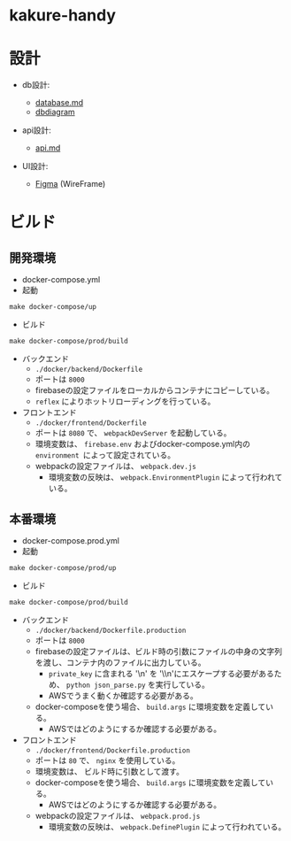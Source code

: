# kakure-handy

# 設計

- db設計:
  - [database.md](https://github.com/tarao1006/kakure-handy/blob/main/docs/database.md)
  - [dbdiagram](https://dbdiagram.io/d/5f428b1b7b2e2f40e9de732b)
- api設計:
  - [api.md](https://github.com/tarao1006/kakure-handy/blob/main/docs/api.md)

- UI設計:
  - [Figma](https://www.figma.com/file/3u0kFdz8wLaLYLJ91gYanK/kakure-handi?node-id=0%3A1) (WireFrame)

# ビルド

## 開発環境

- docker-compose.yml
- 起動

```shell
make docker-compose/up
```

- ビルド

```shell
make docker-compose/prod/build
```

- バックエンド
  - `./docker/backend/Dockerfile`
  - ポートは `8000`
  - firebaseの設定ファイルをローカルからコンテナにコピーしている。
  - `reflex` によりホットリローディングを行っている。
- フロントエンド
  - `./docker/frontend/Dockerfile`
  - ポートは `8080` で、 `webpackDevServer` を起動している。
  - 環境変数は、 `firebase.env` およびdocker-compose.yml内の `environment `によって設定されている。
  - webpackの設定ファイルは、 `webpack.dev.js`
    - 環境変数の反映は、 `webpack.EnvironmentPlugin` によって行われている。

## 本番環境

- docker-compose.prod.yml
- 起動

```shell
make docker-compose/prod/up
```

- ビルド

```shell
make docker-compose/prod/build
```

- バックエンド
  - `./docker/backend/Dockerfile.production`
  - ポートは `8000`
  - firebaseの設定ファイルは、ビルド時の引数にファイルの中身の文字列を渡し、コンテナ内のファイルに出力している。
    - `private_key` に含まれる '\n' を '\\\n'にエスケープする必要があるため、 `python json_parse.py` を実行している。
    - AWSでうまく動くか確認する必要がある。
  - docker-composeを使う場合、 `build.args` に環境変数を定義している。
    - AWSではどのようにするか確認する必要がある。
- フロントエンド
  - `./docker/frontend/Dockerfile.production`
  - ポートは `80` で、 `nginx` を使用している。
  - 環境変数は、 ビルド時に引数として渡す。
  - docker-composeを使う場合、 `build.args` に環境変数を定義している。
    - AWSではどのようにするか確認する必要がある。
  - webpackの設定ファイルは、 `webpack.prod.js`
    - 環境変数の反映は、 `webpack.DefinePlugin` によって行われている。
